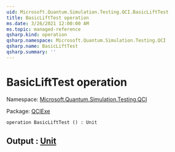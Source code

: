 ```yaml
---
uid: Microsoft.Quantum.Simulation.Testing.QCI.BasicLiftTest
title: BasicLiftTest operation
ms.date: 3/26/2021 12:00:00 AM
ms.topic: managed-reference
qsharp.kind: operation
qsharp.namespace: Microsoft.Quantum.Simulation.Testing.QCI
qsharp.name: BasicLiftTest
qsharp.summary: ''
---
```


# BasicLiftTest operation

Namespace: [Microsoft.Quantum.Simulation.Testing.QCI](xref:Microsoft.Quantum.Simulation.Testing.QCI)

Package: [QCIExe](https://nuget.org/packages/QCIExe)




```qsharp
operation BasicLiftTest () : Unit
```


## Output : [Unit](xref:microsoft.quantum.lang-ref.unit)

